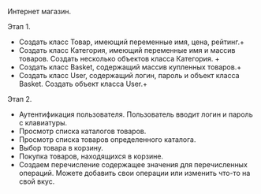 Интернет магазин.

Этап 1.
- Создать класс Товар, имеющий переменные имя, цена, рейтинг.+
- Создать класс Категория, имеющий переменные имя и массив товаров. Создать несколько объектов класса Категория. +
- Создать класс Basket, содержащий массив купленных товаров.+
- Создать класс User, содержащий логин, пароль и объект класса Basket. Создать объект класса User.+

Этап 2.
- Аутентификация пользователя. Пользователь вводит логин и пароль с клавиатуры.
- Просмотр списка каталогов товаров.
- Просмотр списка товаров определенного каталога.
- Выбор товара в корзину.
- Покупка товаров, находящихся в корзине.
- Создаем перечисление содержащее значения для перечисленных операций. Можете добавить свои операции или изменить что-то на свой вкус.